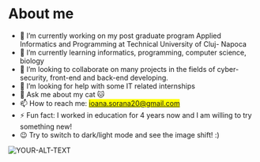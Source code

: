 # About me

- 🔭 I’m currently working on my post graduate program Applied Informatics and Programming at Technical University of Cluj- Napoca
- 🌱 I’m currently learning informatics, programming, computer science, biology
- 👯 I’m looking to collaborate on many projects in the fields of cyber-security, front-end and back-end developing.
- 🤔 I’m looking for help with some IT related internships
- 💬 Ask me about my cat 🐱
- 📫 How to reach me: <mark>ioana.sorana20@gmail.com</mark>
- ⚡ Fun fact: I worked in education for 4 years now and I am willing to try something new!
- 😉 Try to switch to dark/light mode and see the image shift! :)



<picture>
 <source media="(prefers-color-scheme: dark)" srcset="https://variety.com/wp-content/uploads/2022/06/preview.jpg?w=1000&h=667&crop=1">
 <source media="(prefers-color-scheme: light)" srcset="https://www.nme.com/wp-content/uploads/2022/12/Wednesday-Enid-main-2-696x442.jpg">
 <img alt="YOUR-ALT-TEXT" src="YOUR-DEFAULT-IMAGE">
</picture>



